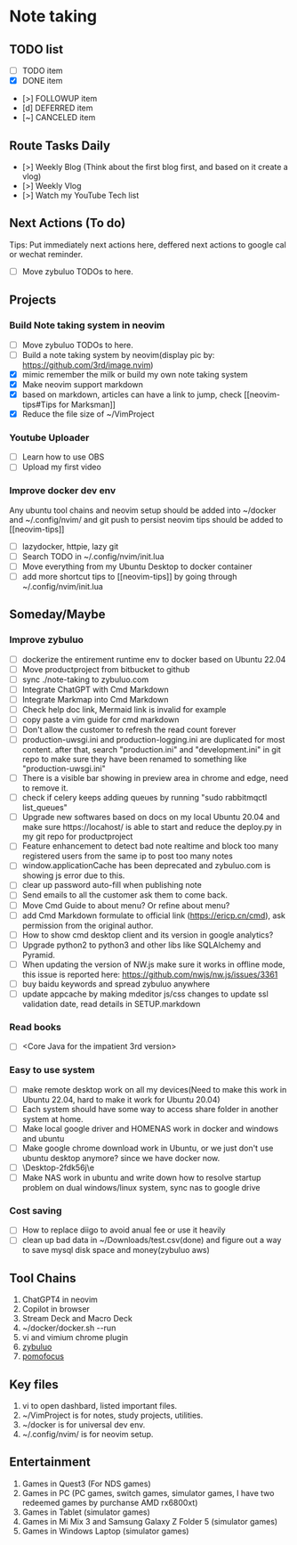 # Note taking

## TODO list

- [ ] TODO item
- [x] DONE item
- [>] FOLLOWUP item
- [d] DEFERRED item
- [~] CANCELED item

## Route Tasks Daily

- [>] Weekly Blog (Think about the first blog first, and based on it create a vlog)
- [>] Weekly Vlog
- [>] Watch my YouTube Tech list

## Next Actions (To do)

Tips: Put immediately next actions here, deffered next actions to google cal or wechat reminder.

- [ ] Move zybuluo TODOs to here.

## Projects

### Build Note taking system in neovim

- [ ] Move zybuluo TODOs to here.
- [ ] Build a note taking system by neovim(display pic by: https://github.com/3rd/image.nvim)
- [x] mimic remember the milk or build my own note taking system
- [x] Make neovim support markdown
- [x] based on markdown, articles can have a link to jump, check [[neovim-tips#Tips for Marksman]]
- [x] Reduce the file size of ~/VimProject

### Youtube Uploader

- [ ] Learn how to use OBS
- [ ] Upload my first video

### Improve docker dev env

Any ubuntu tool chains and neovim setup should be added into ~/docker and ~/.config/nvim/ and git push to persist
neovim tips should be added to [[neovim-tips]]

- [ ] lazydocker, httpie, lazy git
- [ ] Search TODO in ~/.config/nvim/init.lua
- [ ] Move everything from my Ubuntu Desktop to docker container
- [ ] add more shortcut tips to [[neovim-tips]] by going through ~/.config/nvim/init.lua

## Someday/Maybe

### Improve zybuluo

- [ ] dockerize the entirement runtime env to docker based on Ubuntu 22.04
- [ ] Move productproject from bitbucket to github
- [ ] sync ./note-taking to zybuluo.com
- [ ] Integrate ChatGPT with Cmd Markdown
- [ ] Integrate Markmap into Cmd Markdown
- [ ] Check help doc link, Mermaid link is invalid for example
- [ ] copy paste a vim guide for cmd markdown
- [ ] Don't allow the customer to refresh the read count forever
- [ ] production-uwsgi.ini and production-logging.ini are duplicated for most content. after that, search "production.ini" and "development.ini" in git repo to make sure they have been renamed to something like "production-uwsgi.ini"
- [ ] There is a visible bar showing in preview area in chrome and edge, need to remove it.
- [ ] check if celery keeps adding queues by running "sudo rabbitmqctl list_queues"
- [ ] Upgrade new softwares based on docs on my local Ubuntu 20.04 and make sure https://locahost/ is able to start and reduce the deploy.py in my git repo for productproject
- [ ] Feature enhancement to detect bad note realtime and block too many registered users from the same ip to post too many notes
- [ ] window.applicationCache has been deprecated and zybuluo.com is showing js error due to this.
- [ ] clear up password auto-fill when publishing note
- [ ] Send emails to all the customer ask them to come back.
- [ ] Move Cmd Guide to about menu? Or refine about menu?
- [ ] add Cmd Markdown formulate to official link (https://ericp.cn/cmd), ask permission from the original author.
- [ ] How to show cmd desktop client and its version in google analytics?
- [ ] Upgrade python2 to python3 and other libs like SQLAlchemy and Pyramid.
- [ ] When updating the version of NW.js make sure it works in offline mode, this issue is reported here: https://github.com/nwjs/nw.js/issues/3361
- [ ] buy baidu keywords and spread zybuluo anywhere
- [ ] update appcache by making mdeditor js/css changes to update ssl validation date, read details in SETUP.markdown

### Read books

- [ ] <Core Java for the impatient 3rd version> 

### Easy to use system

- [ ] make remote desktop work on all my devices(Need to make this work in Ubuntu 22.04, hard to make it work for Ubuntu 20.04)
- [ ] Each system should have some way to access share folder in another system at home.
- [ ] Make local google driver and HOMENAS work in docker and windows and ubuntu
- [ ] Make google chrome download work in Ubuntu, or we just don't use ubuntu desktop anymore? since we have docker now.
- [ ] \\Desktop-2fdk56j\e
- [ ] Make NAS work in ubuntu and write down how to resolve startup problem on dual windows/linux system, sync nas to google drive

### Cost saving

- [ ] How to replace diigo to avoid anual fee or use it heavily
- [ ] clean up bad data in ~/Downloads/test.csv(done) and figure out a way to save mysql disk space and money(zybuluo aws)

## Tool Chains

1. ChatGPT4 in neovim
2. Copilot in browser
3. Stream Deck and Macro Deck
4. ~/docker/docker.sh --run
5. vi and vimium chrome plugin
6. [zybuluo](https://www.zybuluo.com/mdeditor)
7. [pomofocus](https://pomofocus.io/app)

## Key files

1. vi to open dashbard, listed important files.
2. ~/VimProject is for notes, study projects, utilities.
3. ~/docker is for universal dev env.
4. ~/.config/nvim/ is for neovim setup.

## Entertainment

1. Games in Quest3 (For NDS games)
2. Games in PC (PC games, switch games, simulator games, I have two redeemed games by purchanse AMD rx6800xt)
3. Games in Tablet (simulator games)
4. Games in Mi Mix 3 and Samsung Galaxy Z Folder 5 (simulator games)
5. Games in Windows Laptop (simulator games)
